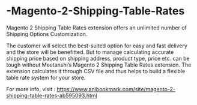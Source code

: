 # -Magento-2-Shipping-Table-Rates
Magento 2 Shipping Table Rates extension offers an unlimited number of Shipping Options Customization.  

The customer will select the best-suited option for easy and fast delivery and the store will be benefitted. But to manage calculating accurate shipping price based on shipping address, product type, price etc. can be tough without Meetanshi’s Magento 2 Shipping Table Rates extension. The extension calculates it through CSV file and thus helps to build a flexible table rate system for your store.  

For more info, visit : https://www.anibookmark.com/site/magento-2-shipping-table-rates-ab595093.html
